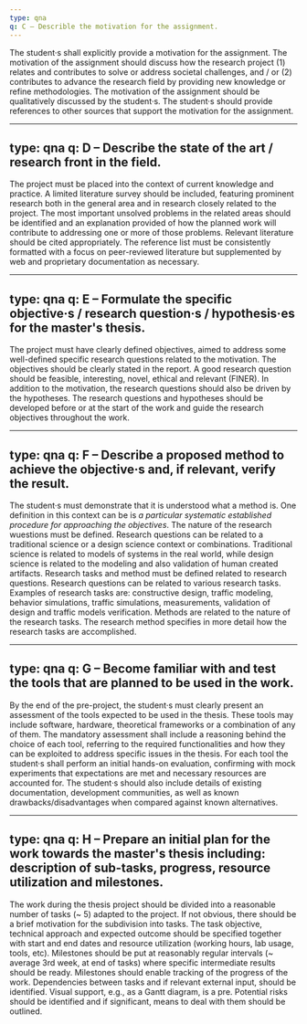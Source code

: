 ```yaml
---
type: qna
q: C – Describle the motivation for the assignment.
---
```

The student·s shall explicitly provide a motivation for the assignment. The motivation of the assignment should discuss how the research project (1) relates and contributes to solve or address societal challenges, and / or (2) contributes to advance the research field by providing new knowledge or refine methodologies. The motivation of the assignment should be qualitatively discussed by the student·s. The student·s should provide references to other sources that support the motivation for the assignment.

 
---
type: qna
q: D – Describe the state of the art / research front in the field.
---
The project must be placed into the context of current knowledge and practice. A limited literature survey should be included, featuring prominent research both in the general area and in research closely related to the project. The most important unsolved problems in the related areas should be identified and an explanation provided of how the planned work will contribute to addressing one or more of those problems. Relevant literature should be cited appropriately. The reference list must be consistently formatted with a focus on peer-reviewed literature but supplemented by web and proprietary documentation as necessary.


---
type: qna
q: E – Formulate the specific objective·s / research question·s / hypothesis·es for the master's thesis.
---
The project must have clearly defined objectives, aimed to address some well-defined specific research questions related to the motivation. The objectives should be clearly stated in the report. A good research question should be feasible, interesting, novel, ethical and relevant (FINER). In addition to the motivation, the research questions should also be driven by the hypotheses. The research questions and hypotheses should be developed before or at the start of the work and guide the research objectives throughout the work. 


---
type: qna
q: F – Describe a proposed method to achieve the objective·s and, if relevant, verify the result.
---
The student·s must demonstrate that it is understood what a method is.  One definition in this context can be is *a particular systematic established procedure for approaching the objectives*. The nature of the research wuestions must be defined. Research questions can be related to a traditional science or a design science context or combinations. Traditional science is related to models of systems in the real world, while design science is related to the modeling and also validation of human created artifacts. Research tasks and method must be defined related to research questions. Research questions can be related to various research tasks. Examples of research tasks are: constructive design, traffic modeling, behavior simulations, traffic simulations, measurements, validation of design and traffic models verification. Methods are related to the nature of the research tasks. The research method specifies in more detail how the research tasks are accomplished.


---
type: qna
q: G – Become familiar with and test the tools that are planned to be used in the work.
---
By the end of the pre-project, the student·s must clearly present an assessment of the tools expected to be used in the thesis. These tools may include software, hardware, theoretical frameworks or a combination of any of them. The mandatory assessment shall include a reasoning behind the choice of each tool, referring to the required functionalities and how they can be exploited to address specific issues in the thesis. For each tool the student·s shall perform an initial hands-on evaluation, confirming with mock experiments that expectations are met and necessary resources are accounted for. The student·s should also include details of existing documentation, development communities, as well as known drawbacks/disadvantages when compared against known alternatives.


---
type: qna
q: H – Prepare an initial plan for the work towards the master's thesis including: description of sub-tasks, progress, resource utilization and milestones.
---
The work during the thesis project should be divided into a reasonable number of tasks (~ 5) adapted to the project. If not obvious, there should be a brief motivation for the subdivision into tasks. The task objective, technical approach and expected outcome should be specified together with start and end dates and resource utilization (working hours, lab usage, tools, etc). Milestones should be put at reasonably regular intervals (~ average 3rd week, at end of tasks) where specific intermediate results should be ready. Milestones should enable tracking of the progress of the work. Dependencies between tasks and if relevant external input, should be identified. Visual support, e.g., as a Gantt diagram, is a pre. Potential risks should be identified and if significant, means to deal with them should be outlined.


